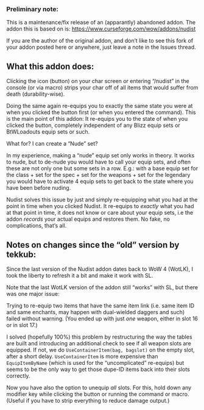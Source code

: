 ### Preliminary note:

This is a maintenance/fix release of an (apparantly) abandoned addon. The addon this is based on is: https://www.curseforge.com/wow/addons/nudist

If you are the author of the original addon, and don’t like to see this fork of your addon posted here or anywhere, just leave a note in the Issues thread.


## What this addon does:

Clicking the icon (button) on your char screen or entering “/nudist” in the console (or via macro) strips your char off of all items that would suffer from death (durability-wise).

Doing the same again re-equips you to exactly the same state you were at when you clicked the button first (or when you entered the command).
This is the main point of this addon: It re-equips you to the state of when you clicked the button, completely independent of any Blizz equip sets or BtWLoadouts equip sets or such. 

What for? I can create a “Nude” set?

In my experience, making a “nude” equip set only works in theory. It works to nude, but to de-nude you would have to call your equip sets, and often these are not only one but some sets in a row. E.g.: with a base equip set for the class + set for the spec + set for the weapons + set for the legendary you would have to activate 4 equip sets to get back to the state where you have been before nuding. 

Nudist solves this issue by just and simply re-equipping what you had at the point in time when you clicked Nudist. It re-equips to _exactly_ what you had at that point in time, it does not know or care about your equip sets, i.e the addon _records_ your actual equips and restores them. No fake, no complications, that’s all.

## Notes on changes since the “old” version by tekkub:

Since the last version of the Nudist addon dates back to WoW 4 (WotLK), I took the liberty to refresh it a bit and make it work with SL.

Note that the last WotLK version of the addon still “works” with SL, but there was one major issue:

Trying to re-equip two items that have the same item link (i.e. same item ID and same enchants, may happen with dual-wielded daggers and such) failed without warning. (You ended up with just _one_ weapon, either in slot 16 or in slot 17.)

I solved (hopefully 100%) this problem by restructuring the way the tables are built and introducing an additional check to see if all weapon slots are equipped. If not, we do `UseContainerItem(bag, bagslot)` on the empty slot, after a short delay. `UseContainerItem` is more expensive than `EquipItemByName` (which is used for the “uncomplicated” re-equips) but seems to be the only way to get those dupe-ID items back into their slots correctly.

Now you have also the option to unequip _all_ slots. For this, hold down any modifier key while clicking the button or running the command or macro. (Useful if you have to strip everything to reduce damage output.)
